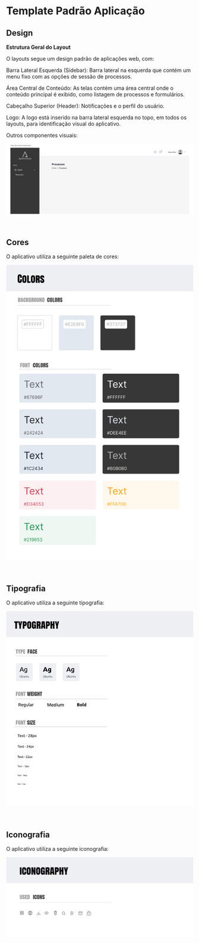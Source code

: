 # Template Padrão Aplicação


## Design

  **Estrutura Geral do Layout**
   
  O layouts segue um design padrão de aplicações web, com:
  
  Barra Lateral Esquerda (Sidebar): Barra lateral na esquerda que contém um menu fixo com as opções de sessão de processos.
  
  Área Central de Conteúdo: As telas contém uma área central onde o conteúdo principal é exibido, como listagem de processos e formulários.
  
  Cabeçalho Superior (Header): Notificações e o perfil do usuário.

  Logo: A logo está inserido na barra lateral esquerda no topo, em todos os layouts, para identificação visual do aplicativo.

  Outros componentes visuais:

![Menu, Barra Superior e BreadCrumbs](img/menu_topbar_breadcrumbs.png)

<br>


## Cores

O aplicativo utiliza a seguinte paleta de cores:

![Paleta Cores](img/colors.png)

<br>


## Tipografia

O aplicativo utiliza a seguinte tipografia:

![Tipografia](img/typography.png)

<br>


## Iconografia

O aplicativo utiliza a seguinte iconografia:

![Iconografia](img/iconography.png)


